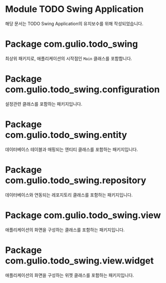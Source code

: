 # Module TODO Swing Application

해당 문서는 TODO Swing Application의 유지보수를 위해 작성되었습니다.

# Package com.gulio.todo_swing

최상위 패키지로, 애플리케이션의 시작점인 `Main` 클래스를 포함합니다.

# Package com.gulio.todo_swing.configuration

설정관련 클래스를 포함하는 패키지입니다.

# Package com.gulio.todo_swing.entity

데이터베이스 테이블과 매핑되는 엔티티 클래스를 포함하는 패키지입니다.

# Package com.gulio.todo_swing.repository

데이터베이스와 연동되는 레포지토리 클래스를 포함하는 패키지입니다.

# Package com.gulio.todo_swing.view

애플리케이션의 화면을 구성하는 클래스를 포함하는 패키지입니다.

# Package com.gulio.todo_swing.view.widget

애플리케이션의 화면을 구성하는 위젯 클래스를 포함하는 패키지입니다.
